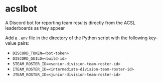 # acslbot
A Discord bot for reporting team results directly from the ACSL leaderboards as they appear

Add a `.env` file in the directory of the Python script with the following key-value pairs:
* `DISCORD_TOKEN=<bot-token>`
* `DISCORD_GUILD=<build-id>`
* `STEAM_ROSTER_ID=<senior-division-team-roster-id>`
* `ITEAM_ROSTER_ID=<intermediate-division-team-roster-id>`
* `JTEAM_ROSTER_ID=<junior-division-team-roster-id>`
